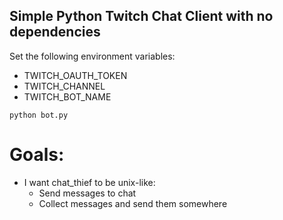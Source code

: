 ## Simple Python Twitch Chat Client with no dependencies
Set the following environment variables: 
- TWITCH_OAUTH_TOKEN
- TWITCH_CHANNEL
- TWITCH_BOT_NAME

```
python bot.py
```

Goals:
======
- I want chat_thief to be unix-like:
  - Send messages to chat
  - Collect messages and send them somewhere
